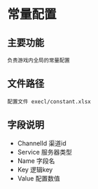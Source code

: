 # 常量配置

## 主要功能

	负责游戏内全局的常量配置

## 文件路径

	配置文件 execl/constant.xlsx

## 字段说明

- ChannelId		渠道id
- Service 		服务器类型
- Name			字段名
- Key			逻辑key
- Value			配置数值
